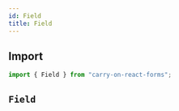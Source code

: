 ```yaml
---
id: Field
title: Field
---
```


## Import

```js
import { Field } from "carry-on-react-forms";
```

## `Field`

```js

```
